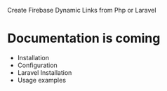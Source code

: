 Create Firebase Dynamic Links from Php or Laravel

# Documentation is coming
* Installation
* Configuration
* Laravel Installation
* Usage examples